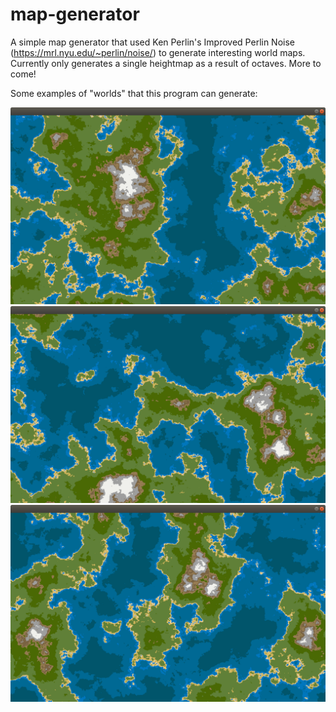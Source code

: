 # map-generator
A simple map generator that used Ken Perlin's Improved Perlin Noise (https://mrl.nyu.edu/~perlin/noise/) to generate
interesting world maps. Currently only generates a single heightmap as a result of octaves. More to come!

Some examples of "worlds" that this program can generate:

![World 1](https://github.com/xrex110/map-generator/blob/master/examples/World1.png)
![World 2](https://github.com/xrex110/map-generator/blob/master/examples/World2.png)
![World 3](https://github.com/xrex110/map-generator/blob/master/examples/World3.png)
